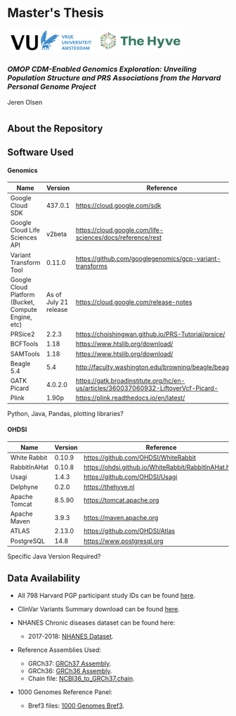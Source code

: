 # Master's Thesis
<span style="display: inline-block;">
  <img src="https://github.com/JamWithBread/Masters-Thesis-VU-Hyve/blob/main/Images%3AIllustrations/Logos/VU_Logo.png" width="200" alt="VU Logo" />
</span>
<span style="display: inline-block;">
  <img src="https://github.com/JamWithBread/Masters-Thesis-VU-Hyve/blob/main/Images%3AIllustrations/Logos/Hyve_Logo.png" width="200" alt="Hyve Logo" />
</span>

### _OMOP CDM-Enabled Genomics Exploration: Unveiling Population Structure and PRS Associations from the Harvard Personal Genome Project_
Jeren Olsen
#
#
#
## About the Repository
## Software Used
#### Genomics
|Name|Version|Reference|
| --- | --- | --- |
| Google Cloud SDK | 437.0.1 | https://cloud.google.com/sdk |
| Google Cloud Life Sciences API | v2beta | https://cloud.google.com/life-sciences/docs/reference/rest |
| Variant Transform Tool | 0.11.0 | https://github.com/googlegenomics/gcp-variant-transforms |
| Google Cloud Platform (Bucket, Compute Engine, etc) | As of July 21 release | https://cloud.google.com/release-notes |
| PRSice2 | 2.2.3 | https://choishingwan.github.io/PRS-Tutorial/prsice/ |
| BCFTools | 1.18 | https://www.htslib.org/download/ |
| SAMTools | 1.18 | https://www.htslib.org/download/ |
| Beagle 5.4 | 5.4 | http://faculty.washington.edu/browning/beagle/beagle.html |
| GATK Picard | 4.0.2.0 | https://gatk.broadinstitute.org/hc/en-us/articles/360037060932-LiftoverVcf-Picard- |
| Plink | 1.90p | https://plink.readthedocs.io/en/latest/ |
Python, Java, Pandas, plotting libraries?

#### OHDSI 
|Name|Version|Reference|
| --- | --- | --- |
| White Rabbit | 0.10.9 | https://github.com/OHDSI/WhiteRabbit |
| RabbitInAHat | 0.10.8 | https://ohdsi.github.io/WhiteRabbit/RabbitInAHat.html |
| Usagi | 1.4.3 | https://github.com/OHDSI/Usagi |
| Delphyne | 0.2.0 | https://thehyve.nl |
| Apache Tomcat | 8.5.90 | https://tomcat.apache.org |
| Apache Maven | 3.9.3 | https://maven.apache.org |
| ATLAS | 2.13.0 | https://github.com/OHDSI/Atlas |
| PostgreSQL | 14.8 | https://www.postgresql.org |
Specific Java Version Required?

## Data Availability

- All 798 Harvard PGP participant study IDs can be found [here](https://github.com/JamWithBread/Masters-Thesis-VU-Hyve/blob/main/Resources/Harvard-PGP-798-profiles.txt).

- ClinVar Variants Summary download can be found [here](https://ftp.ncbi.nlm.nih.gov/pub/clinvar/tab_delimited/variant_summary.txt.gz).

- NHANES Chronic diseases dataset can be found here:
  - 2017-2018: [NHANES Dataset](https://wwwn.cdc.gov/Nchs/Nhanes/continuousnhanes/default.aspx?BeginYear=2017).

- Reference Assemblies Used:
  - GRCh37: [GRCh37 Assembly](http://grch37.ensembl.org/Homo_sapiens/Info/Index).
  - GRCh36: [GRCh36 Assembly](https://www.ncbi.nlm.nih.gov/datasets/genome/GCF_000001405.12/).
  - Chain file: [NCBI36_to_GRCh37.chain](https://github.com/JamWithBread/Masters-Thesis-VU-Hyve/blob/main/Resources/NCBI36_to_GRCh37.chain).

- 1000 Genomes Reference Panel:
  - Bref3 files: [1000 Genomes Bref3](https://bochet.gcc.biostat.washington.edu/beagle/1000_Genomes_phase3_v5a/b37.bref3/).
